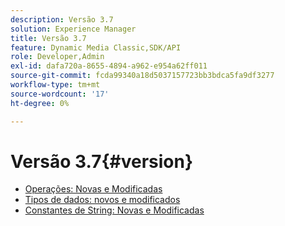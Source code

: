 ```yaml
---
description: Versão 3.7
solution: Experience Manager
title: Versão 3.7
feature: Dynamic Media Classic,SDK/API
role: Developer,Admin
exl-id: dafa720a-8655-4894-a962-e954a62ff011
source-git-commit: fcda99340a18d5037157723bb3bdca5fa9df3277
workflow-type: tm+mt
source-wordcount: '17'
ht-degree: 0%

---
```


# Versão 3.7{#version}

* [Operações: Novas e Modificadas](r-3-7-operations.md)
* [Tipos de dados: novos e modificados](r-3-7-types.md)
* [Constantes de String: Novas e Modificadas](r-3-7-string-constants.md)
